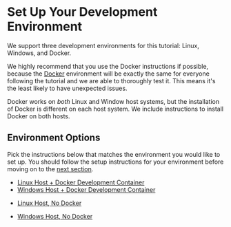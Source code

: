# Set Up Your Development Environment

We support three development environments for this tutorial: Linux, Windows, and Docker.

We highly recommend that you use the Docker instructions if possible, because the
[Docker](https://www.docker.com/) environment will be exactly the same for everyone
following the tutorial and we are able to thoroughly test it. This means it's the least
likely to have unexpected issues. 

Docker works on *both* Linux and Window host systems, but the installation of Docker is
different on each host system. We include instructions to install Docker on both hosts.

## Environment Options

Pick the instructions below that matches the environment you would like to set up. You
should follow the setup instructions for your environment before moving on to the
[next section](#recommendations-for-all-platforms).

- [Linux Host + Docker Development Container](./LinuxHostDocker.md)
- [Windows Host + Docker Development Container](./WindowsHostDocker.md)
<!-- TODO -->
- [Linux Host, No Docker](./LinuxHostNoDocker.md)
<!-- TODO -->
- [Windows Host, No Docker](./WindowsHostNoDocker.md)